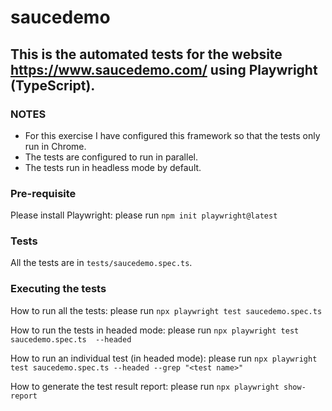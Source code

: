 # saucedemo

## This is the automated tests for the website  https://www.saucedemo.com/ using Playwright (TypeScript).

### NOTES
- For this exercise I have configured this framework so that the tests only run in Chrome. <br>
- The tests are configured to run in parallel. <br>
- The tests run in headless mode by default. <br>

### Pre-requisite <br>
Please install Playwright: please run `npm init playwright@latest` <br>

### Tests
All the tests are in `tests/saucedemo.spec.ts`.

### Executing the tests
How to run all the tests: please run `npx playwright test saucedemo.spec.ts`

How to run the tests in headed mode: please run `npx playwright test saucedemo.spec.ts  --headed`

How to run an individual test (in headed mode): please run `npx playwright test saucedemo.spec.ts --headed --grep "<test name>"`

How to generate the test result report: please run `npx playwright show-report`